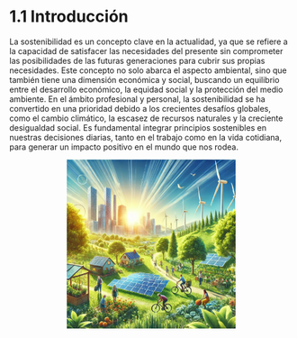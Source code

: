 # 1.1 Introducción

La sostenibilidad es un concepto clave en la actualidad, ya que se refiere a la capacidad de satisfacer las necesidades del presente sin comprometer las posibilidades de las futuras generaciones para cubrir sus propias necesidades. Este concepto no solo abarca el aspecto ambiental, sino que también tiene una dimensión económica y social, buscando un equilibrio entre el desarrollo económico, la equidad social y la protección del medio ambiente. En el ámbito profesional y personal, la sostenibilidad se ha convertido en una prioridad debido a los crecientes desafíos globales, como el cambio climático, la escasez de recursos naturales y la creciente desigualdad social. Es fundamental integrar principios sostenibles en nuestras decisiones diarias, tanto en el trabajo como en la vida cotidiana, para generar un impacto positivo en el mundo que nos rodea.

<p align="center">
  <img src="/img/sost.png" alt="Desempeno" style="width: 300px; height: auto;" />
</p>

